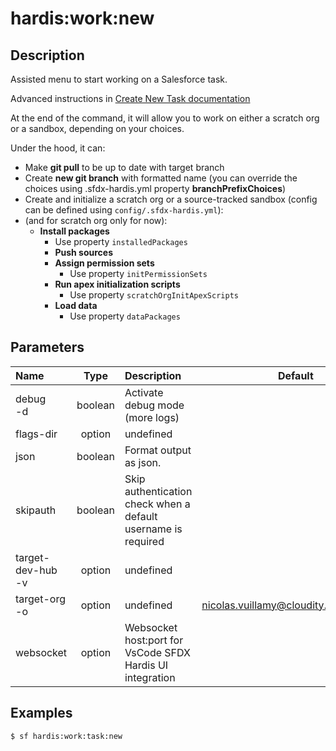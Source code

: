 <!-- This file has been generated with command 'sf hardis:doc:plugin:generate'. Please do not update it manually or it may be overwritten -->
# hardis:work:new

## Description

Assisted menu to start working on a Salesforce task.

Advanced instructions in [Create New Task documentation](https://sfdx-hardis.cloudity.com/salesforce-ci-cd-create-new-task/)

At the end of the command, it will allow you to work on either a scratch org or a sandbox, depending on your choices.

Under the hood, it can:

- Make **git pull** to be up to date with target branch
- Create **new git branch** with formatted name (you can override the choices using .sfdx-hardis.yml property **branchPrefixChoices**)
- Create and initialize a scratch org or a source-tracked sandbox (config can be defined using `config/.sfdx-hardis.yml`):
- (and for scratch org only for now):
  - **Install packages**
      - Use property `installedPackages`
    - **Push sources**
    - **Assign permission sets**
      - Use property `initPermissionSets`
    - **Run apex initialization scripts**
      - Use property `scratchOrgInitApexScripts`
    - **Load data**
      - Use property `dataPackages`


## Parameters

|Name|Type|Description|Default|Required|Options|
|:---|:--:|:----------|:-----:|:------:|:-----:|
|debug<br/>-d|boolean|Activate debug mode (more logs)||||
|flags-dir|option|undefined||||
|json|boolean|Format output as json.||||
|skipauth|boolean|Skip authentication check when a default username is required||||
|target-dev-hub<br/>-v|option|undefined||||
|target-org<br/>-o|option|undefined|nicolas.vuillamy@cloudity.com.playnico|||
|websocket|option|Websocket host:port for VsCode SFDX Hardis UI integration||||

## Examples

```shell
$ sf hardis:work:task:new
```


